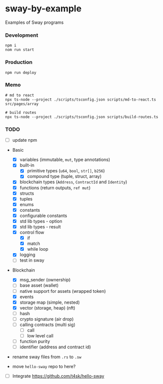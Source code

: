 # sway-by-example

Examples of Sway programs

### Development

```shell
npm i
nom run start
```

### Production

```shell
npm run deploy
```

### Memo

```shell
# md to react
npx ts-node --project ./scripts/tsconfig.json scripts/md-to-react.ts src/pages/array

# build routes
npx ts-node --project ./scripts/tsconfig.json scripts/build-routes.ts
```

### TODO

- [ ] update npm

- Basic

  - [x] variables (immutable, `mut`, type annotations)
  - [x] built-in
    - [x] primitive types (`u64`, `bool`, `str[]`, `b256`)
    - [x] compound type (tuple, struct, array)
  - [x] blockchain types (`Address`, `ContractId` and `Identity`)
  - [x] functions (return outputs, `ref mut`)
  - [x] structs
  - [x] tuples
  - [x] enums
  - [x] constants
  - [x] configurable constants
  - [x] std lib types - option
  - [x] std lib types - result
  - [x] control flow
    - [x] if
    - [x] match
    - [x] while loop
  - [x] logging
  - [ ] test in sway

- Blockchain

  - [x] msg_sender (ownership)
  - [ ] base asset (wallet)
  - [ ] native support for assets (wrapped token)
  - [x] events
  - [x] storage map (simple, nested)
  - [x] vector (storage, heap) (nft)
  - [ ] hash
  - [ ] crypto signature (air drop)
  - [ ] calling contracts (multi sig)
    - [ ] call
    - [ ] low level call
  - [ ] function purity
  - [ ] identifier (address and contract id)

- rename sway files from `.rs` to `.sw`
- move `hello-sway` repo to here?

- [ ] Integrate https://github.com/t4sk/hello-sway
